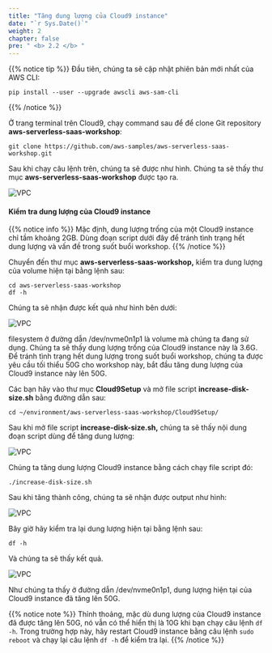 ```yaml
---
title: "Tăng dung lượng của Cloud9 instance"
date: "`r Sys.Date()`"
weight: 2
chapter: false
pre: " <b> 2.2 </b> "
---
```


{{% notice tip %}}
Đầu tiên, chúng ta sẽ cập nhật phiên bản mới nhất của AWS CLI:

```
pip install --user --upgrade awscli aws-sam-cli

```

{{% /notice %}}

Ở trang terminal trên Cloud9, chạy command sau để để clone Git repository **aws-serverless-saas-workshop**:

```
git clone https://github.com/aws-samples/aws-serverless-saas-workshop.git

```

Sau khi chạy câu lệnh trên, chúng ta sẽ được như hình. Chúng ta sẽ thấy thư mục **aws-serverless-saas-workshop** được tạo ra.

![VPC](/images/2.prerequisite/2.2-repodisk/2.2-1.png)

#### Kiểm tra dung lượng của Cloud9 instance

{{% notice info %}}
Mặc định, dung lượng trống của một Cloud9 instance chỉ tầm khoảng 2GB. Dùng đoạn script dưới đây để tránh tình trạng hết dung lượng và vấn đề trong suốt buổi workshop.
{{% /notice %}}

Chuyển đến thư mục **aws-serverless-saas-workshop,** kiểm tra dung lượng của volume hiện tại bằng lệnh sau:

```
cd aws-serverless-saas-workshop
df -h

```

Chúng ta sẽ nhận được kết quả như hình bên dưới:

![VPC](/images/2.prerequisite/2.2-repodisk/2.2-2.png)

filesystem ở đường dẫn /dev/nvme0n1p1 là volume mà chúng ta đang sử dụng. Chúng ta sẽ thấy dung lượng trống của Cloud9 instance này là 3.6G. Để tránh tình trạng hết dung lượng trong suốt buổi workshop, chúng ta được yêu cầu tối thiểu 50G cho workshop này, bắt đầu tăng dung lượng của Cloud9 instance này lên 50G.

Các bạn hãy vào thư mục **Cloud9Setup** và mở file script **increase-disk-size.sh** bằng đường dẫn sau:

```
cd ~/environment/aws-serverless-saas-workshop/Cloud9Setup/
```

Sau khi mở file script **increase-disk-size.sh,** chúng ta sẽ thấy nội dung đoạn script dùng để tăng dung lượng:

![VPC](/images/2.prerequisite/2.2-repodisk/2.2-3.png)

Chúng ta tăng dung lượng Cloud9 instance bằng cách chạy file script đó:

```
./increase-disk-size.sh

```

Sau khi tăng thành công, chúng ta sẽ nhận được output như hình:

![VPC](/images/2.prerequisite/2.2-repodisk/2.2-4.png)

Bây giờ hãy kiểm tra lại dung lượng hiện tại bằng lệnh sau:

```
df -h

```

Và chúng ta sẽ thấy kết quả.

![VPC](/images/2.prerequisite/2.2-repodisk/2.2-5.png)

Như chúng ta thấy ở đường dẫn /dev/nvme0n1p1, dung lượng hiện tại của Cloud9 instance đã tăng lên 50G.

{{% notice note %}}
Thỉnh thoảng, mặc dù dung lượng của Cloud9 instance đã được tăng lên 50G, nó vẫn có thể hiển thị là 10G khi bạn chạy câu lệnh `df -h`. Trong trường hợp này, hãy restart Cloud9 instance bằng câu lệnh `sudo reboot` và chạy lại câu lệnh `df -h` để kiểm tra lại.
{{% /notice %}}

